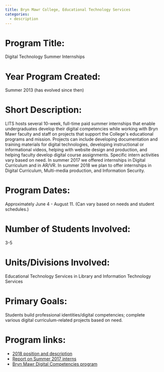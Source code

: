 ```yaml
---
title: Bryn Mawr College, Educational Technology Services
categories:
  - description
---
```



# Program Title: 
Digital Technology Summer Internships

# Year Program Created: 
Summer 2013 (has evolved since then)

# Short Description: 
LITS hosts several 10-week, full-time paid summer internships that enable undergraduates develop their digital competencies while working with Bryn Mawr faculty and staff on projects that support the College's educational programs and mission. Projects can include developing documentation and training materials for digital technologies, developing instructional or informational videos, helping with website design and production, and helping faculty develop digital course assignments. Specific intern activities vary based on need. In summer 2017 we offered internships in Digital Curriculum and in AR/VR. In summer 2018 we plan to offer internships in Digital Curriculum, Multi-media production, and Information Security.

# Program Dates: 
Approximately June 4 - August 11. (Can vary based on needs and student schedules.)

# Number of Students Involved: 
3-5

# Units/Divisions Involved: 
Educational Technology Services in Library and Information Technology Services

# Primary Goals: 
Students build professional identities/digital competencies; complete various digital curriculum-related projects based on need.

# Program links: 
- [2018 position and description](http://blendedlearning.blogs.brynmawr.edu/technology-bmc-internships-get-paid-to-develop-your-digital-competencies-this-summer/)
- [Report on Summer 2017 interns](http://blendedlearning.blogs.brynmawr.edu/summer-2017-what-our-summer-interns-were-up-to/)
- [Bryn Mawr Digital Competencies program](https://www.brynmawr.edu/digitalcompetencies)
